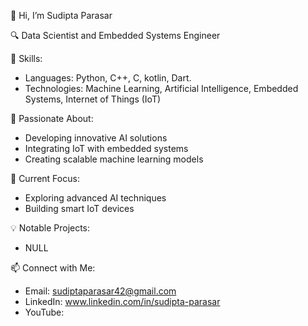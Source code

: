 👋 Hi, I’m Sudipta Parasar

🔍 Data Scientist and Embedded Systems Engineer

🌟 Skills:
- Languages: Python, C++, C, kotlin, Dart.
- Technologies: Machine Learning, Artificial Intelligence, Embedded Systems, Internet of Things (IoT)

🚀 Passionate About:
- Developing innovative AI solutions
- Integrating IoT with embedded systems
- Creating scalable machine learning models

🌱 Current Focus:
- Exploring advanced AI techniques
- Building smart IoT devices

💡 Notable Projects:
- NULL

📫 Connect with Me:
- Email: sudiptaparasar42@gmail.com
- LinkedIn: www.linkedin.com/in/sudipta-parasar
- YouTube: 




<!---
sudipta2003/sudipta2003 is a ✨ special ✨ repository because its `README.md` (this file) appears on your GitHub profile.
You can click the Preview link to take a look at your changes.
--->
